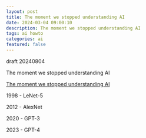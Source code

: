 ```yaml
---
layout: post
title: The moment we stopped understanding AI
date: 2024-03-04 09:00:10
description: The moment we stopped understanding AI
tags: ai howto
categories: ai
featured: false
---
```


draft  20240804

The moment we stopped understanding AI

[The moment we stopped understanding AI]: https://www.youtube.com/watch?v=UZDiGooFs54 "https://www.youtube.com/watch?v=UZDiGooFs54"
[The moment we stopped understanding AI]

1998 - LeNet-5

2012 - AlexNet

2020 - GPT-3

2023 - GPT-4

